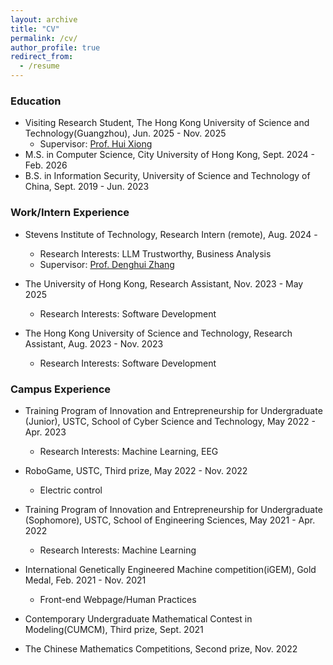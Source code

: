```yaml
---
layout: archive
title: "CV"
permalink: /cv/
author_profile: true
redirect_from:
  - /resume
---
```


### Education
<!-- * (incoming) Ph.D in Data Science, Stevens Institute of Technology, Feb. 2026 -  -->
* Visiting Research Student, The Hong Kong University of Science and Technology(Guangzhou), Jun. 2025 - Nov. 2025
  *  Supervisor: <a href="https://ailab.hkust-gz.edu.cn/">Prof. Hui Xiong</a>
* M.S. in Computer Science, City University of Hong Kong, Sept. 2024 - Feb. 2026
* B.S. in Information Security, University of Science and Technology of China, Sept. 2019 - Jun. 2023



### Work/Intern Experience

<!-- * 19Pine, Research Intern (remote), Sept. 2025 - 
  *  Research Interests: 
  *  Supervisor: Dr. Bojie Li -->

<!-- * The Guangdong Institute of Intelligence Science and Technology, Research Intern, Jun 2025 - Sept. 2025
  *  Research Interests: 3D Printable Brain Atlas
  *  Supervisor: Prof. Yimin Wang -->

* Stevens Institute of Technology, Research Intern (remote), Aug. 2024 - 
  *  Research Interests: LLM Trustworthy, Business Analysis
  *  Supervisor: <a href="https://zhangdenghui.site/">Prof. Denghui Zhang</a>

* The University of Hong Kong, Research Assistant, Nov. 2023 - May 2025  <!-- Hong Kong Quantum AI Lab -->
  *  Research Interests: Software Development

* The Hong Kong University of Science and Technology, Research Assistant, Aug. 2023 - Nov. 2023 <!-- Hong Kong Center for Construction Robotics -->
  *  Research Interests: Software Development  

<!-- * iFLYTEK, Juinor Data Engineer Intern, Mar. 2023 - Jun. 2023   -->

### Campus Experience

* Training Program of Innovation and Entrepreneurship for Undergraduate (Junior), USTC, School of Cyber Science and Technology, May 2022 - Apr. 2023
  *  Research Interests: Machine Learning, EEG

* RoboGame, USTC, Third prize, May 2022 - Nov. 2022
  *  Electric control

* Training Program of Innovation and Entrepreneurship for Undergraduate (Sophomore), USTC, School of Engineering Sciences, May 2021 - Apr. 2022
  *  Research Interests: Machine Learning

* International Genetically Engineered Machine competition(iGEM), Gold Medal, Feb. 2021 - Nov. 2021
  *  Front-end Webpage/Human Practices

* Contemporary Undergraduate Mathematical Contest in Modeling(CUMCM), Third prize, Sept. 2021  

* The Chinese Mathematics Competitions, Second prize, Nov. 2022